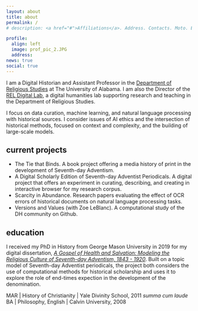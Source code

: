 ```yaml
---
layout: about
title: about
permalink: /
# description: <a href="#">Affiliations</a>. Address. Contacts. Moto. Etc.

profile:
  align: left
  image: prof_pic_2.JPG
  address: 
news: true
social: true
---
```


I am a Digital Historian and Assistant Professor in the [Department of Religious Studies](https://religion.ua.edu/) at The University of Alabama. I am also the Director of the [REL Digital Lab](https://digitallab.religion.ua.edu/), a digital humanities lab supporting research and teaching in the Department of Religious Studies.

I focus on data curation, machine learning, and natural language processing with historical sources. I consider issues of AI ethics and the intersection of historical methods, focused on context and complexity, and the building of large-scale models.

## current projects
- The Tie that Binds. A book project offering a media history of print in the development of Seventh-day Adventism.
- A Digital Scholarly Edition of Seventh-day Adventist Periodicals. A digital project that offers an experiment in curating, describing, and creating in interactive browser for my research corpus.
- Scarcity in Abundance. Research papers evaluating the effect of OCR errors of historical documents on natural language processing tasks.
- Versions and Values (with Zoe LeBlanc). A computational study of the DH community on Github.

## education
I received my PhD in History from George Mason University in 2019 for my digital dissertation, [*A Gospel of Health and Salvation: Modeling the Religious Culture of Seventh-day Adventism, 1843 - 1920*](http://dissertation.jeriwieringa.com/). Built on a topic model of Seventh-day Adventist periodicals, the project both considers the use of computational methods for historical scholarship and uses it to explore the role of end-times expection in the development of the denomination.

MAR \| History of Christianity  \| Yale Divinity School, 2011 *summa cum laude* <br/>
BA  \| Philosophy, English  \| Calvin University, 2008